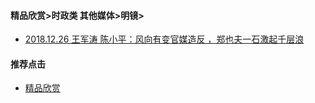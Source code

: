 #### 精品欣赏>时政类 其他媒体>明镜>

- [2018.12.26 王军涛 陈小平：风向有变官媒造反 ，郑也夫一石激起千层浪](https://youtu.be/OL4jGFmbUcU)


#### 推荐点击
- [精品欣赏](https://summer200.github.io/content/main)
